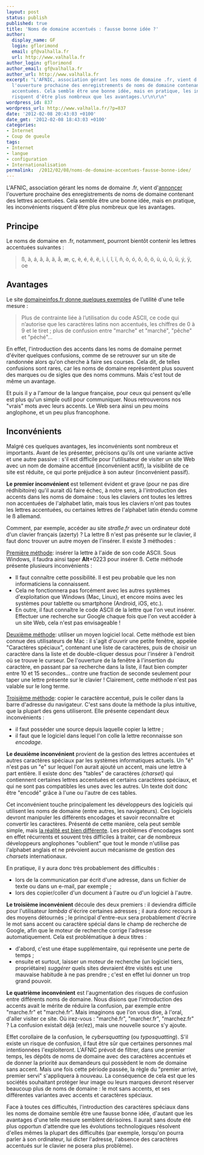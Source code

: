 ```yaml
---
layout: post
status: publish
published: true
title: 'Noms de domaine accentués : fausse bonne idée ?'
author:
  display_name: GF
  login: gflorimond
  email: gf@valhalla.fr
  url: http://www.valhalla.fr
author_login: gflorimond
author_email: gf@valhalla.fr
author_url: http://www.valhalla.fr
excerpt: "L'AFNIC, association gérant les noms de domaine .fr, vient d'<a href=\"http://pro.clubic.com/it-business/nom-de-domaine/actualite-474806-accents-disponibles-noms-domaine-fr.html\">annoncer</a>
  l'ouverture prochaine des enregistrements de noms de domaine contenant des lettres
  accentuées. Cela semble être une bonne idée, mais en pratique, les inconvénients
  risquent d'être plus nombreux que les avantages.\r\n\r\n"
wordpress_id: 837
wordpress_url: http://www.valhalla.fr/?p=837
date: '2012-02-08 20:43:03 +0100'
date_gmt: '2012-02-08 18:43:03 +0100'
categories:
- Internet
- Coup de gueule
tags:
- Internet
- langue
- configuration
- Internationalisation
permalink:  /2012/02/08/noms-de-domaine-accentues-fausse-bonne-idee/
---
```

<p>L'AFNIC, association gérant les noms de domaine .fr, vient d'<a href="http://pro.clubic.com/it-business/nom-de-domaine/actualite-474806-accents-disponibles-noms-domaine-fr.html">annoncer</a> l'ouverture prochaine des enregistrements de noms de domaine contenant des lettres accentuées. Cela semble être une bonne idée, mais en pratique, les inconvénients risquent d'être plus nombreux que les avantages.</p>
<p><a id="more"></a><a id="more-837"></a></p>
<h2>Principe</h2>
<p>Le noms de domaine en .fr, notamment, pourront bientôt contenir les lettres accentuées suivantes :</p>
<blockquote><p>ß, à, á, â, ã, ä, å, æ, ç, è, é, ê, ë, ì, í, î, ï, ñ, ò, ó, ô, õ, ö, ù, ú, û, ü, ý, ÿ, oe</p></blockquote>
<h2>Avantages</h2>
<p>Le site <a href="http://www.domainesinfo.fr/extension/2441/france-fini-les-fautes-d-accent-en-fr.php">domaineinfos.fr donne quelques exemples</a> de l'utilité d'une telle mesure :</p>
<blockquote><p>Plus de contrainte liée à l’utilisation du code ASCII, ce code qui n’autorise que les caractères latins non accentués, les chiffres de 0 à 9 et le tiret ; plus de confusion entre "marche" et "marché", "pêche" et "péché"…</p></blockquote>
<p>En effet, l'introduction des accents dans les noms de domaine permet d'éviter quelques confusions, comme de se retrouver sur un site de randonnée alors qu'on cherche à faire ses courses. Cela dit, de telles confusions sont rares, car les noms de domaine représentent plus souvent des marques ou de sigles que des noms communs. Mais c'est tout de même un avantage.</p>
<p>Et puis il y a l'amour de la langue française, pour ceux qui pensent qu'elle est plus qu'un simple outil pour communiquer. Nous retrouverons nos "vrais" mots avec leurs accents. Le Web sera ainsi un peu moins anglophone, et un peu plus francophone.</p>
<h2>Inconvénients</h2>
<p>Malgré ces quelques avantages, les inconvénients sont nombreux et importants. Avant de les présenter, précisons qu'ils ont une variante active et une autre passive : s'il est difficile pour l'utilisateur de visiter un site Web avec un nom de domaine accentué (inconvénient actif), la visibilité de ce site est réduite, ce qui porte préjudice à son auteur (inconvénient passif).</p>
<p><strong>Le premier inconvénient</strong> est tellement évident et grave (pour ne pas dire rédhibitoire) qu'il aurait dû faire échec, à notre sens, à l'introduction des accents dans les noms de domaine : tous les claviers ont toutes les lettres non accentuées de l'alphabet latin, mais tous les claviers n'ont pas toutes les lettres accentuées, ou certaines lettres de l'alphabet latin étendu comme le ß allemand.</p>
<p>Comment, par exemple, accéder au site <em>straße.fr</em> avec un ordinateur doté d'un clavier français (azerty) ? La lettre ß n'est pas présente sur le clavier, il faut donc trouver un autre moyen de l'insérer. Il existe 3 méthodes :</p>
<p><span style="text-decoration: underline;">Première méthode</span>: insérer la lettre à l'aide de son code ASCII. Sous Windows, il faudra ainsi taper <strong>Alt</strong>+0223 pour insérer ß. Cette méthode présente plusieurs inconvénients :</p>
<ul>
<li>Il faut connaître cette possibilité. Il est peu probable que les non informaticiens la connaissent.</li>
<li>Cela ne fonctionnera pas forcément avec les autres systèmes d'exploitation que Windows (Mac, Linux), et encore moins avec les systèmes pour tablette ou smartphone (Android, iOS, etc.).</li>
<li>En outre, il faut connaître le code ASCII de la lettre que l'on veut insérer. Effectuer une recherche sur Google chaque fois que l'on veut accéder à un site Web, cela n'est pas envisageable !</li>
</ul>
<p><span style="text-decoration: underline;">Deuxième méthode</span>: utiliser un moyen logiciel local. Cette méthode est bien connue des utilisateurs de Mac : il s'agit d'ouvrir une petite fenêtre, appelée "Caractères spéciaux", contenant une liste de caractères, puis de choisir un caractère dans la liste et de double-cliquer dessus pour l'insérer à l'endroit où se trouve le curseur. De l'ouverture de la fenêtre à l'insertion du caractère, en passant par sa recherche dans la liste, il faut bien compter entre 10 et 15 secondes... contre une fraction de seconde seulement pour taper une lettre présente sur le clavier ! Clairement, cette méthode n'est pas valable sur le long terme.</p>
<p><span style="text-decoration: underline;">Troisième méthode</span>: copier le caractère accentué, puis le coller dans la barre d'adresse du navigateur. C'est sans doute la méthode la plus intuitive, que la plupart des gens utiliseront. Elle présente cependant deux inconvénients :</p>
<ul>
<li>il faut posséder une source depuis laquelle copier la lettre ;</li>
<li>il faut que le logiciel dans lequel l'on colle la lettre reconnaisse son <em>encodage</em>.</li>
</ul>
<p><strong>Le deuxième inconvénient</strong> provient de la gestion des lettres accentuées et autres caractères spéciaux par les systèmes informatiques actuels. Un "é" n'est pas un "e" sur lequel l'on aurait ajouté un accent, mais une lettre à part entière. Il existe donc des "tables" de caractères <em>(charset)</em> qui contiennent certaines lettres accentuées et certains caractères spéciaux, et qui ne sont pas compatibles les unes avec les autres. Un texte doit donc être "encodé" grâce à l'une ou l'autre de ces tables.</p>
<p>Cet inconvénient touche principalement les développeurs des logiciels qui utilisent les noms de domaine (entre autres, les navigateurs). Ces logiciels devront manipuler les différents encodages et savoir reconnaître et convertir les caractères. Présenté de cette manière, cela peut semble simple, mais <a title="Un problème d’encodage, peut-être ?" href="http://www.valhalla.fr/2005/10/06/un-probleme-dencodage-peut-etre/">la réalité est bien différente</a>. Les problèmes d'encodages sont en effet récurrents et souvent très difficiles à traiter, car de nombreux développeurs anglophones "oublient" que tout le monde n'utilise pas l'alphabet anglais et ne prévoient aucun mécanisme de gestion des <em>charsets</em> internationaux.</p>
<p>En pratique, il y aura donc très probablement des difficultés :</p>
<ul>
<li>lors de la communication par écrit d'une adresse, dans un fichier de texte ou dans un e-mail, par exemple ;</li>
<li>lors des copier/coller d'un document à l'autre ou d'un logiciel à l'autre.</li>
</ul>
<p><strong>Le troisième inconvénient</strong> découle des deux premiers : il deviendra difficile pour l'utilisateur <em>lambda</em> d'écrire certaines adresses ; il aura donc recours à des moyens détournés ; le principal d'entre-eux sera probablement d'écrire le mot sans accent ou caractère spécial dans le champ de recherche de Google, afin que le moteur de recherche corrige l'adresse automatiquement. Cela est problématique à deux titres :</p>
<ul>
<li>d'abord, c'est une étape supplémentaire, qui représente une perte de temps ;</li>
<li>ensuite et surtout, laisser un moteur de recherche (un logiciel tiers, propriétaire) <em>suggérer</em> quels sites devraient être visités est une mauvaise habitude à ne pas prendre ; c'est en effet lui donner un trop grand pouvoir.</li>
</ul>
<p><strong>Le quatrième inconvénient</strong> est l'augmentation des risques de confusion entre différents noms de domaine. Nous disions que l'introduction des accents avait le mérite de réduire la confusion, par exemple entre "marche.fr" et "marché.fr". Mais imaginons que l'on vous dise, à l'oral, d'aller visiter ce site. Où irez-vous : "marché.fr", "marcher.fr", "marchez.fr" ? La confusion existait déjà (er/ez), mais une nouvelle source s'y ajoute.</p>
<p>Effet corollaire de la confusion, le <em>cybersquatting</em> (ou <em>typosquatting</em>). S'il existe un risque de confusion, il faut être sûr que certaines personnes mal intentionnées l'exploiteront. L'AFNIC prévoit de filtrer, dans une premier temps, les dépôts de noms de domaine avec des caractères accentués et de donner la priorité aux demandeurs qui possèdent le nom de domaine sans accent. Mais une fois cette période passée, la règle du "premier arrivé, premier servi" s'appliquera à nouveau. La conséquence de cela est que les sociétés souhaitant protéger leur image ou leurs marques devront réserver beaucoup plus de noms de domaine : le mot sans accents, et ses différentes variantes avec accents et caractères spéciaux.</p>
<p>Face à toutes ces difficultés, l'introduction des caractères spéciaux dans les noms de domaine semble être une fausse bonne idée, d'autant que les avantages d'une telle mesure semblent dérisoires. Il aurait sans doute été plus opportun d'attendre que les évolutions technologiques résolvent d'elles mêmes la plupart des difficultés (par exemple, lorsqu'on pourra parler à son ordinateur, lui dicter l'adresse, l'absence des caractères accentués sur le clavier ne posera plus problème).</p>

